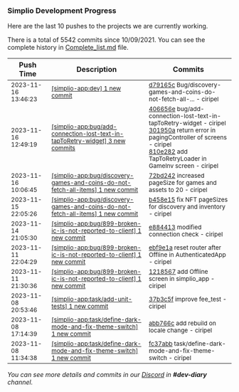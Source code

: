 
### Simplio Development Progress

Here are the last 10 pushes to the projects we are currently working.

There is a total of 5542 commits since 10/09/2021. You can see the complete history in
 [Complete_list.md](Complete_list.md) file.

| Push Time | Description | Commits |
| --- | --- | --- |
| <sub>2023-11-16 13:46:23</sub> | <sub>[[simplio-app:dev] 1 new commit](https://github.com/SimplioOfficial/simplio-app/commit/d79165c14235d5c3a81a0fe127bc641b7879fdcc)</sub> | <sub>[d79165c](https://github.com/SimplioOfficial/simplio-app/commit/d79165c14235d5c3a81a0fe127bc641b7879fdcc) Bug/discovery-games-and-coins-do-not-fetch-all-... - ciripel</sub> |
| <sub>2023-11-16 12:49:19</sub> | <sub>[[simplio-app:bug/add-connection-lost-text-in-tapToRetry-widget] 3 new commits](https://github.com/SimplioOfficial/simplio-app/compare/406656ee9f16^...810e282a2468)</sub> | <sub>[406656e](https://github.com/SimplioOfficial/simplio-app/commit/406656ee9f163c9e016b46b3d20563a0281c603a) bug/add-connection-lost-text-in-tapToRetry-widget - ciripel<br>[301950a](https://github.com/SimplioOfficial/simplio-app/commit/301950a213e694c327d3e4ff7560f5bb65770f89) return error in pagingController of screens - ciripel<br>[810e282](https://github.com/SimplioOfficial/simplio-app/commit/810e282a2468d0274a616fa2eb0ea9456486cc46) add TapToRetryLoader in GameInv screen - ciripel</sub> |
| <sub>2023-11-16 10:06:45</sub> | <sub>[[simplio-app:bug/discovery-games-and-coins-do-not-fetch-all-items] 1 new commit](https://github.com/SimplioOfficial/simplio-app/commit/72bd24227ec7a489d037ad6e3b1eedf3a93892bc)</sub> | <sub>[72bd242](https://github.com/SimplioOfficial/simplio-app/commit/72bd24227ec7a489d037ad6e3b1eedf3a93892bc) increased pageSize for games and assets to 20 - ciripel</sub> |
| <sub>2023-11-15 22:05:26</sub> | <sub>[[simplio-app:bug/discovery-games-and-coins-do-not-fetch-all-items] 1 new commit](https://github.com/SimplioOfficial/simplio-app/commit/b458e15eb6c1a497a52998e8a39d584a4b367c54)</sub> | <sub>[b458e15](https://github.com/SimplioOfficial/simplio-app/commit/b458e15eb6c1a497a52998e8a39d584a4b367c54) fix NFT pageSizes for discovery and inventory - ciripel</sub> |
| <sub>2023-11-14 21:05:30</sub> | <sub>[[simplio-app:bug/899-broken-ic-is-not-reported-to-client] 1 new commit](https://github.com/SimplioOfficial/simplio-app/commit/e884413668ff5e4086a874ba8cbb9951a8dff2ea)</sub> | <sub>[e884413](https://github.com/SimplioOfficial/simplio-app/commit/e884413668ff5e4086a874ba8cbb9951a8dff2ea) modified connection check - ciripel</sub> |
| <sub>2023-11-11 22:04:29</sub> | <sub>[[simplio-app:bug/899-broken-ic-is-not-reported-to-client] 1 new commit](https://github.com/SimplioOfficial/simplio-app/commit/ebf9e1a535611c1ef18f3ca0b3f40e8328f5761f)</sub> | <sub>[ebf9e1a](https://github.com/SimplioOfficial/simplio-app/commit/ebf9e1a535611c1ef18f3ca0b3f40e8328f5761f) reset router after Offline in AuthenticatedApp - ciripel</sub> |
| <sub>2023-11-11 21:30:36</sub> | <sub>[[simplio-app:bug/899-broken-ic-is-not-reported-to-client] 1 new commit](https://github.com/SimplioOfficial/simplio-app/commit/121856742e9631bb8c97a7d6ab65552541ad98da)</sub> | <sub>[1218567](https://github.com/SimplioOfficial/simplio-app/commit/121856742e9631bb8c97a7d6ab65552541ad98da) add Offline screen in simplio_app - ciripel</sub> |
| <sub>2023-11-08 20:53:46</sub> | <sub>[[simplio-app:task/add-unit-tests] 1 new commit](https://github.com/SimplioOfficial/simplio-app/commit/37b3c5f8eeea7055ec02c4d1fa7bb449d1a4a424)</sub> | <sub>[37b3c5f](https://github.com/SimplioOfficial/simplio-app/commit/37b3c5f8eeea7055ec02c4d1fa7bb449d1a4a424) improve fee_test - ciripel</sub> |
| <sub>2023-11-08 17:14:39</sub> | <sub>[[simplio-app:task/define-dark-mode-and-fix-theme-switch] 1 new commit](https://github.com/SimplioOfficial/simplio-app/commit/abb766c8cf57f25f0ec82c3caf811d08ff642caf)</sub> | <sub>[abb766c](https://github.com/SimplioOfficial/simplio-app/commit/abb766c8cf57f25f0ec82c3caf811d08ff642caf) add rebuild on locale change - ciripel</sub> |
| <sub>2023-11-08 11:34:38</sub> | <sub>[[simplio-app:task/define-dark-mode-and-fix-theme-switch] 1 new commit](https://github.com/SimplioOfficial/simplio-app/commit/fc37abbe625e7cfc9952459c4cf1b838d2546082)</sub> | <sub>[fc37abb](https://github.com/SimplioOfficial/simplio-app/commit/fc37abbe625e7cfc9952459c4cf1b838d2546082) task/define-dark-mode-and-fix-theme-switch - ciripel</sub> |

_You can see more details and commits in our [Discord](https://discord.gg/aKhjuwZmdP) in **#dev-diary** channel._
